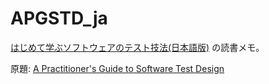 # APGSTD_ja

[はじめて学ぶソフトウェアのテスト技法(日本語版)](https://www.amazon.co.jp/dp/4822282511) の読書メモ。

原題: [A Practitioner's Guide to Software Test Design](https://www.amazon.co.jp/dp/158053791X)
